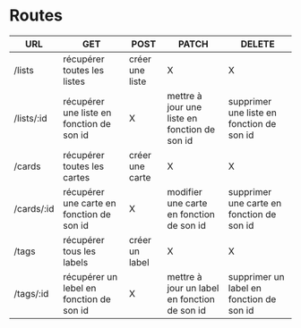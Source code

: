 # Routes

|URL|GET|POST|PATCH|DELETE|
|---|---|----|-----|------|
|/lists|récupérer toutes les listes|créer une liste|X|X|
|/lists/:id|récupérer une liste en fonction de son id|X|mettre à jour une liste en fonction de son id|supprimer une liste en fonction de son id|
|/cards|récupérer toutes les cartes|créer une carte|X|X|
|/cards/:id|récupérer une carte en fonction de son id|X|modifier une carte en fonction de son id|supprimer une carte en fonction de son id|
|/tags|récupérer tous les labels|créer un label|X|X|
|/tags/:id|récupérer un lebel en fonction de son id|X|mettre à jour un label en fonction de son id|supprimer un label en fonction de son id|
